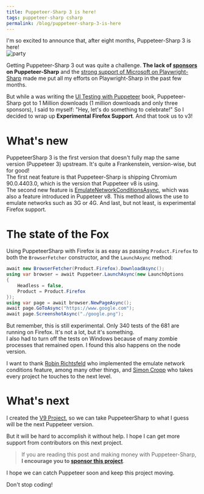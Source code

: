 ```yaml
---
title: Puppeteer-Sharp 3 is here!
tags: puppeteer-sharp csharp
permalink: /blog/puppeteer-sharp-3-is-here
---
```


I'm so excited to announce that, after eight months, Puppeteer-Sharp 3 is here!  
![party](https://media.giphy.com/media/1yJEEsgy4q2bu/giphy.gif)

Getting Puppeteer-Sharp 3 out was quite a challenge. **The lack of [sponsors](https://github.com/sponsors/hardkoded) on Puppeteer-Sharp** and the [strong support of Microsoft on Playwright-Sharp](https://www.hardkoded.com/blog/playwright-sharp-joins-microsoft) made me put all my efforts on Playwright-Sharp in the past few months.

But while a was writing the [UI Testing with Puppeteer](https://www.uitestingwithpuppeteer.com/) book, Puppeteer-Sharp got to 1 Million downloads (1 million downloads and only three sponsors), I said to myself: "Hey, let's do something to celebrate!" So I decided to wrap up **Experimental Firefox Support**. And that took us to v3!

# What's new

PuppeteerSharp 3 is the first version that doesn't fully map the same version (Puppeteer 3) upstream. It's quite a Frankenstein, version-wise, but for good!  
The first neat feature is that Puppeteer-Sharp is shipping Chromium 90.0.4403.0, which is the version that Puppeteer v8 is using.  
The second new feature is [EmulateNetworkConditionsAsync](http://www.puppeteersharp.com/api/PuppeteerSharp.Page.html#PuppeteerSharp_Page_EmulateNetworkConditionsAsync_PuppeteerSharp_NetworkConditions_), which was also a feature introduced in Puppeteer v8. This method allows the use to emulate networks such as 3G or 4G.
And last, but not least, is experimental Firefox support.

# The state of the Fox

Using PuppeteerSharp with Firefox is as easy as passing `Product.Firefox` to both the `BrowserFetcher` constructor, and the `LaunchAsync` method:

```cs
await new BrowserFetcher(Product.Firefox).DownloadAsync();
using var browser = await Puppeteer.LaunchAsync(new LaunchOptions 
{ 
    Headless = false, 
    Product = Product.Firefox 
});
using var page = await browser.NewPageAsync();
await page.GoToAsync("https://www.google.com");
await page.ScreenshotAsync("./google.png");
```

But remember, this is still experimental. Only 340 tests of the 681 are running on Firefox. It's not a lot, but it's something.  
I also had to turn off the tests on Windows because of many zombie processes that remained open. I found this also happens on the node version.

I want to thank [Robin Richtsfeld](https://github.com/Androbin) who implemented the emulate network conditions feature, among many other things, and [Simon Cropp](https://github.com/SimonCropp) who takes every project he touches to the next level.

# What's next

I created the [V9 Project](https://github.com/hardkoded/puppeteer-sharp/projects/43), so we can take PuppeteerSharp to what I guess will be the next Puppeteer version.

But it will be hard to accomplish it without help. I hope I can get more support from contributors on this next project. 

> If you are reading this post and making money with Puppeteer-Sharp, **I encourage you to [sponsor this project](https://github.com/sponsors/hardkoded)**.

I hope we can catch Puppeteer soon and keep this project moving.  

Don't stop coding!
 
